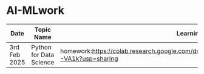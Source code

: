 # AI-MLwork

| Date| Topic Name | Learning |
|-----|------------|----------|
|3rd Feb 2025| Python for Data Science | homework:https://colab.research.google.com/drive/19MDnhNGlgdGGNlis44TdRuMVFXF-VA1k?usp=sharing|

